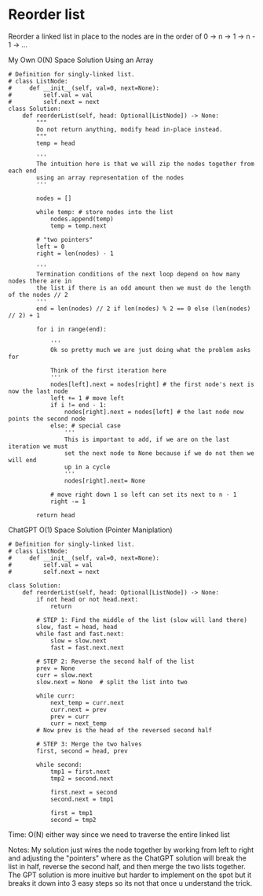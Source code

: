 # Reorder list

Reorder a linked list in place to the nodes are in the order of 0 -> n -> 1 -> n - 1 -> ...<br>

My Own O(N) Space Solution Using an Array
```
# Definition for singly-linked list.
# class ListNode:
#     def __init__(self, val=0, next=None):
#         self.val = val
#         self.next = next
class Solution:
    def reorderList(self, head: Optional[ListNode]) -> None:
        """
        Do not return anything, modify head in-place instead.
        """
        temp = head

        '''
        The intuition here is that we will zip the nodes together from each end
        using an array representation of the nodes 
        '''

        nodes = []

        while temp: # store nodes into the list 
            nodes.append(temp)
            temp = temp.next

        # "two pointers"
        left = 0
        right = len(nodes) - 1

        '''
        Termination conditions of the next loop depend on how many nodes there are in 
        the list if there is an odd amount then we must do the length of the nodes // 2
        '''
        end = len(nodes) // 2 if len(nodes) % 2 == 0 else (len(nodes) // 2) + 1

        for i in range(end):
            
            '''
            Ok so pretty much we are just doing what the problem asks for 

            Think of the first iteration here
            '''
            nodes[left].next = nodes[right] # the first node's next is now the last node
            left += 1 # move left 
            if i != end - 1: 
                nodes[right].next = nodes[left] # the last node now points the second node
            else: # special case
                '''
                This is important to add, if we are on the last iteration we must 
                set the next node to None because if we do not then we will end 
                up in a cycle 
                '''
                nodes[right].next= None

            # move right down 1 so left can set its next to n - 1
            right -= 1

        return head
```

ChatGPT O(1) Space Solution (Pointer Maniplation)
```
# Definition for singly-linked list.
# class ListNode:
#     def __init__(self, val=0, next=None):
#         self.val = val
#         self.next = next

class Solution:
    def reorderList(self, head: Optional[ListNode]) -> None:
        if not head or not head.next:
            return

        # STEP 1: Find the middle of the list (slow will land there)
        slow, fast = head, head
        while fast and fast.next:
            slow = slow.next
            fast = fast.next.next

        # STEP 2: Reverse the second half of the list
        prev = None
        curr = slow.next
        slow.next = None  # split the list into two

        while curr:
            next_temp = curr.next
            curr.next = prev
            prev = curr
            curr = next_temp
        # Now prev is the head of the reversed second half

        # STEP 3: Merge the two halves
        first, second = head, prev

        while second:
            tmp1 = first.next
            tmp2 = second.next

            first.next = second
            second.next = tmp1

            first = tmp1
            second = tmp2

```
Time: O(N) either way since we need to traverse the entire linked list<br>

Notes: My solution just wires the node together by working from left to right and adjusting the "pointers" where as the ChatGPT solution will break the list in half, reverse the second half, and then merge the two lists together. The GPT solution is more inuitive but harder to implement on the spot but it breaks it down into 3 easy steps so its not that once u understand the trick.
